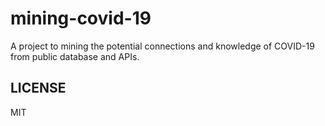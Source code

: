 # mining-covid-19

A project to mining the potential connections and knowledge of COVID-19 from public database and APIs. 

## LICENSE

MIT
